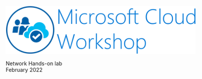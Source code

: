 ![Microsoft Cloud Workshop](images/ms-cloud-workshop.png)

Network Hands-on lab  
February 2022

<br />
